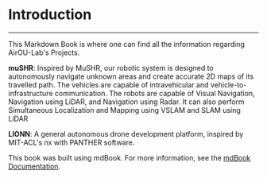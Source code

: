 # Introduction
---
This Markdown Book is where one can find all the information regarding AirOU-Lab's Projects.

**muSHR**: Inspired by MuSHR, our robotic system is designed to autonomously navigate unknown areas and create accurate 2D maps of its travelled path. The vehicles are capable of intravehicular and vehicle-to-infrastructure communication. The robots are capable of Visual Navigation, Navigation using LiDAR, and Navigation using Radar.  It can also perform Simultaneous Localization and Mapping using VSLAM and SLAM using LiDAR

**LIONN**: A general autonomous drone development platform, inspired by MIT-ACL's nx with PANTHER software.

 This book was built using mdBook. For more information, see the [mdBook Documentation](https://rust-lang.github.io/mdBook/index.html).